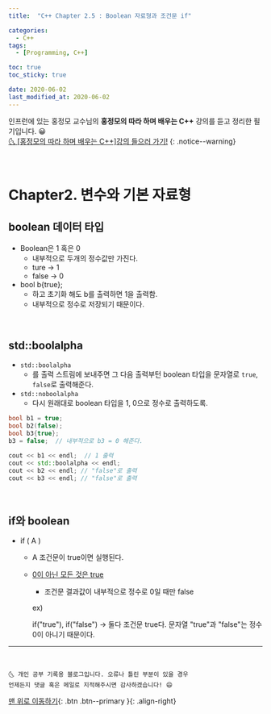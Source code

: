```yaml
---
title:  "C++ Chapter 2.5 : Boolean 자료형과 조건문 if" 

categories:
  - C++
tags:
  - [Programming, C++]

toc: true
toc_sticky: true

date: 2020-06-02
last_modified_at: 2020-06-02
---
```



인프런에 있는 홍정모 교수님의 **홍정모의 따라 하며 배우는 C++** 강의를 듣고 정리한 필기입니다. 😀    
[🌜 [홍정모의 따라 하며 배우는 C++]강의 들으러 가기!](https://www.inflearn.com/course/following-c-plus)
{: .notice--warning}

<br>

# Chapter2. 변수와 기본 자료형

## boolean 데이터 타입
- Boolean은 1 혹은 0
    - 내부적으로 두개의 정수값만 가진다.
    - ture → 1
    - false → 0
- bool b{true};
    - 하고 초기화 해도 b를 출력하면 1을 출력함.
    - 내부적으로 정수로 저장되기 때문이다.

<br>

## std::boolalpha
- `std::boolalpha`
    - 를 출력 스트림에 보내주면 그 다음 출력부턴 boolean 타입을 문자열로 `true`, `false`로 출력해준다.
- `std::noboolalpha`
    - 다시 원래대로 boolean 타입을 1, 0으로 정수로 출력하도록.

```cpp
bool b1 = true;
bool b2(false);
bool b3{true};
b3 = false;  // 내부적으로 b3 = 0 해준다.

cout << b1 << endl;  // 1 출력
cout << std::boolalpha << endl;  
cout << b2 << endl; // "false"로 출력
cout << b3 << endl; // "false"로 출력
```

<br>

## if와 boolean
- if (  A  )
    - A 조건문이 true이면 실행된다.
    - <u>0이 아닌 모든 것은 true</u>
        - 조건문 결과값이 내부적으로 정수로 0일 때만 false

        ex)

        if("true"), if("false")  →  둘다 조건문 true다. 문자열 "true"과 "false"는 정수 0이 아니기 때문이다.


***
<br>

    🌜 개인 공부 기록용 블로그입니다. 오류나 틀린 부분이 있을 경우 
    언제든지 댓글 혹은 메일로 지적해주시면 감사하겠습니다! 😄

[맨 위로 이동하기](#){: .btn .btn--primary }{: .align-right}